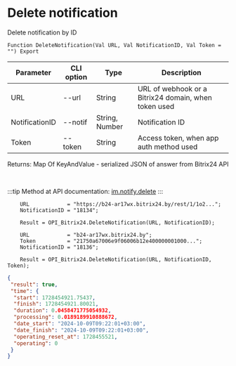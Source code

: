 ﻿---
sidebar_position: 3
---

# Delete notification
 Delete notification by ID



`Function DeleteNotification(Val URL, Val NotificationID, Val Token = "") Export`

  | Parameter | CLI option | Type | Description |
  |-|-|-|-|
  | URL | --url | String | URL of webhook or a Bitrix24 domain, when token used |
  | NotificationID | --notif | String, Number | Notification ID |
  | Token | --token | String | Access token, when app auth method used |

  
  Returns:  Map Of KeyAndValue - serialized JSON of answer from Bitrix24 API

<br/>

:::tip
Method at API documentation: [im.notify.delete](https://dev.1c-bitrix.ru/learning/course/index.php?COURSE_ID=93&LESSON_ID=12133)
:::
<br/>


```bsl title="Code example"
    URL            = "https://b24-ar17wx.bitrix24.by/rest/1/1o2...";
    NotificationID = "18134";

    Result = OPI_Bitrix24.DeleteNotification(URL, NotificationID);

    URL            = "b24-ar17wx.bitrix24.by";
    Token          = "21750a67006e9f06006b12e400000001000...";
    NotificationID = "18136";

    Result = OPI_Bitrix24.DeleteNotification(URL, NotificationID, Token);
```
 



```json title="Result"
{
 "result": true,
 "time": {
  "start": 1728454921.75437,
  "finish": 1728454921.80021,
  "duration": 0.0458471775054932,
  "processing": 0.0189189910888672,
  "date_start": "2024-10-09T09:22:01+03:00",
  "date_finish": "2024-10-09T09:22:01+03:00",
  "operating_reset_at": 1728455521,
  "operating": 0
 }
}
```
